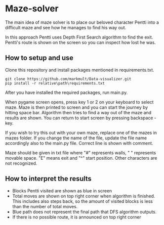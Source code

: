 # Maze-solver

The main idea of maze solver is to place our beloved character Pentti into a difficult maze and see how he manages to find his way out.

In this approach Pentti uses Depth First Search algorithm to find the exit. Pentti's route is shown on the screen so you can inspect how lost he was.

## How to setup and use

Clone this repository and install packages mentioned in requirements.txt.
```
git clone https://github.com/markmult/Data-visualizer.git
pip install -r relative\path\requirements.txt
```
After you have installed the required packages, run main.py.

When pygame screen opens, press key 1 or 2 on your keyboard to select maze. Maze is then printed to screen and you can start the journey by hitting space bar. Algorithm then tries to find a way out of the maze and results are shown. You can return to start screen by pressing backspace -key.

If you wish to try this out with your own maze, replace one of the mazes in mazes folder. If you change the name of the file, update the file name accordingly also to the main.py file. Correct line is shown with comment.

Maze should be given in txt file where "#" represents walls, " " represents movable space. "E" means exit and "^" start position. Other characters are not recognized.

## How to interpret the results

* Blocks Pentti visited are shown as blue in screen
* Total moves are shown on top right corner when algorithm is finished. This includes also steps back, so the amount of visited blocks is less than the number of total moves.
* Blue path does not represent the final path that DFS algorithm outputs.
* If there is no possible route, it is announced on top right corner